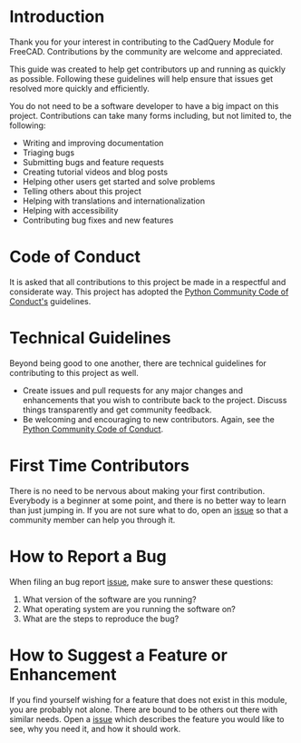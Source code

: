 # Introduction

Thank you for your interest in contributing to the CadQuery Module for FreeCAD. Contributions by the community are welcome and appreciated.

This guide was created to help get contributors up and running as quickly as possible. Following these guidelines will help ensure that issues get resolved more quickly and efficiently.

You do not need to be a software developer to have a big impact on this project. Contributions can take many forms including, but not limited to, the following:

* Writing and improving documentation
* Triaging bugs
* Submitting bugs and feature requests
* Creating tutorial videos and blog posts
* Helping other users get started and solve problems
* Telling others about this project
* Helping with translations and internationalization
* Helping with accessibility
* Contributing bug fixes and new features

# Code of Conduct
It is asked that all contributions to this project be made in a respectful and considerate way. This project has adopted the [Python Community Code of Conduct's](https://www.python.org/psf/codeofconduct/) guidelines.

# Technical Guidelines
Beyond being good to one another, there are technical guidelines for contributing to this project as well.

* Create issues and pull requests for any major changes and enhancements that you wish to contribute back to the project. Discuss things transparently and get community feedback.
* Be welcoming and encouraging to new contributors. Again, see the [Python Community Code of Conduct](https://www.python.org/psf/codeofconduct/).

# First Time Contributors
There is no need to be nervous about making your first contribution. Everybody is a beginner at some point, and there is no better way to learn than just jumping in. If you are not sure what to do, open an [issue](https://github.com/CadQuery/cadquery-freecad-workbench/issues) so that a community member can help you through it.

# How to Report a Bug
When filing an bug report [issue](https://github.com/CadQuery/cadquery-freecad-workbench/issues), make sure to answer these questions:

1. What version of the software are you running?
2. What operating system are you running the software on?
3. What are the steps to reproduce the bug?

# How to Suggest a Feature or Enhancement

If you find yourself wishing for a feature that does not exist in this module, you are probably not alone. There are bound to be others out there with similar needs. Open a [issue](https://github.com/CadQuery/cadquery-freecad-workbench/issues) which describes the feature you would like to see, why you need it, and how it should work.
